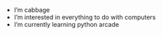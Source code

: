 - I’m cabbage
- I’m interested in everything to do with computers
- I’m currently learning python arcade

<!---
gabashe/gabashe is a ✨ special ✨ repository because its `README.md` (this file) appears on your GitHub profile.
You can click the Preview link to take a look at your changes.
--->
